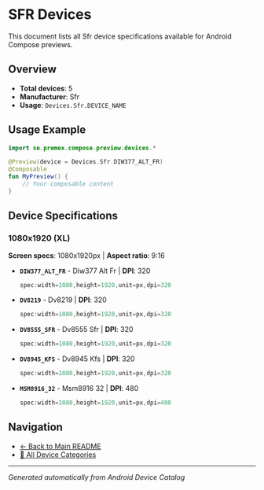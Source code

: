 # SFR Devices

This document lists all Sfr device specifications available for Android Compose previews.

## Overview

- **Total devices**: 5
- **Manufacturer**: Sfr
- **Usage**: `Devices.Sfr.DEVICE_NAME`

## Usage Example

```kotlin
import se.premex.compose.preview.devices.*

@Preview(device = Devices.Sfr.DIW377_ALT_FR)
@Composable
fun MyPreview() {
    // Your composable content
}
```

## Device Specifications

### 1080x1920 (XL)

**Screen specs**: 1080x1920px | **Aspect ratio**: 9:16

- **`DIW377_ALT_FR`** - Diw377 Alt Fr | **DPI**: 320
  ```kotlin
  spec:width=1080,height=1920,unit=px,dpi=320
  ```

- **`DV8219`** - Dv8219 | **DPI**: 320
  ```kotlin
  spec:width=1080,height=1920,unit=px,dpi=320
  ```

- **`DV8555_SFR`** - Dv8555 Sfr | **DPI**: 320
  ```kotlin
  spec:width=1080,height=1920,unit=px,dpi=320
  ```

- **`DV8945_KFS`** - Dv8945 Kfs | **DPI**: 320
  ```kotlin
  spec:width=1080,height=1920,unit=px,dpi=320
  ```

- **`MSM8916_32`** - Msm8916 32 | **DPI**: 480
  ```kotlin
  spec:width=1080,height=1920,unit=px,dpi=480
  ```

## Navigation

- [← Back to Main README](../../README.md)
- [📱 All Device Categories](../README.md)

---
*Generated automatically from Android Device Catalog*
